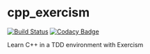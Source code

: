 # cpp_exercism
[![Build Status](https://travis-ci.com/tqa236/cpp_exercism.svg?branch=master)](https://travis-ci.com/tqa236/cpp_exercism)
[![Codacy Badge](https://api.codacy.com/project/badge/Grade/61fd4c8fc29b4e62ad5ff19098e245fb)](https://www.codacy.com/app/tqa236/cpp_exercism?utm_source=github.com&amp;utm_medium=referral&amp;utm_content=tqa236/cpp_exercism&amp;utm_campaign=Badge_Grade)

Learn C++ in a TDD environment with Exercism
